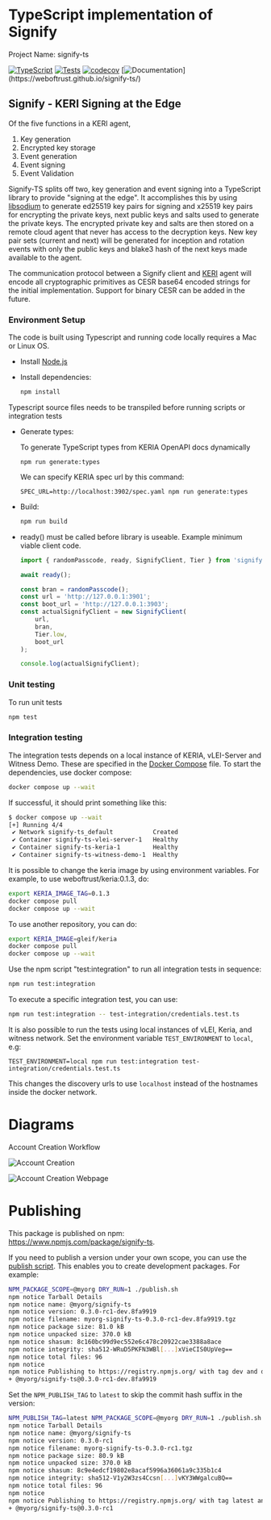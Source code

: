 # TypeScript implementation of Signify

Project Name: signify-ts

[![TypeScript](https://badges.frapsoft.com/typescript/code/typescript.png?v=101)](https://github.com/ellerbrock/typescript-badges/)
[![Tests](https://github.com/WebOfTrust/signify-ts/actions/workflows/main.yml/badge.svg?branch=main)](https://github.com/WebOfTrust/signify-ts/actions/workflows/main.yml)
[![codecov](https://codecov.io/gh/WebOfTrust/signify-ts/branch/main/graph/badge.svg?token=K3GK7MCYVW)](https://codecov.io/gh/WebOfTrust/signify-ts)
[![Documentation](https://img.shields.io/badge/documentation-grey?)](https://weboftrust.github.io/signify-ts/)

## Signify - KERI Signing at the Edge

Of the five functions in a KERI agent,

1. Key generation
2. Encrypted key storage
3. Event generation
4. Event signing
5. Event Validation

Signify-TS splits off two, key generation and event signing into a TypeScript library to provide "signing at the edge".
It accomplishes this by using [libsodium](https://doc.libsodium.org/) to generate ed25519 key pairs for signing and x25519 key pairs for encrypting the
private keys, next public keys and salts used to generate the private keys. The encrypted private key and salts are then stored on a
remote cloud agent that never has access to the decryption keys. New key pair sets (current and next) will be generated
for inception and rotation events with only the public keys and blake3 hash of the next keys made available to the agent.

The communication protocol between a Signify client and [KERI](https://github.com/WebOfTrust/keri) agent will encode all cryptographic primitives as CESR base64
encoded strings for the initial implementation. Support for binary CESR can be added in the future.

### Environment Setup

The code is built using Typescript and running code locally requires a Mac or Linux OS.

- Install [Node.js](https://nodejs.org)

- Install dependencies:
    ```bash
    npm install
    ```

Typescript source files needs to be transpiled before running scripts or integration tests

- Generate types:

    To generate TypeScript types from KERIA OpenAPI docs dynamically
    ```
    npm run generate:types
    ```

    We can specify KERIA spec url by this command:

    ```
    SPEC_URL=http://localhost:3902/spec.yaml npm run generate:types
    ```

- Build:

    ```bash
    npm run build
    ```

- ready() must be called before library is useable. Example minimum viable client code.

    ```javascript
    import { randomPasscode, ready, SignifyClient, Tier } from 'signify-ts';

    await ready();

    const bran = randomPasscode();
    const url = 'http://127.0.0.1:3901';
    const boot_url = 'http://127.0.0.1:3903';
    const actualSignifyClient = new SignifyClient(
        url,
        bran,
        Tier.low,
        boot_url
    );

    console.log(actualSignifyClient);
    ```

### Unit testing

To run unit tests

```bash
npm test
```

### Integration testing

The integration tests depends on a local instance of KERIA, vLEI-Server and Witness Demo. These are specified in the [Docker Compose](./docker-compose.yaml) file. To start the dependencies, use docker compose:

```bash
docker compose up --wait
```

If successful, it should print something like this:

```bash
$ docker compose up --wait
[+] Running 4/4
 ✔ Network signify-ts_default           Created                                           0.0s
 ✔ Container signify-ts-vlei-server-1   Healthy                                           5.7s
 ✔ Container signify-ts-keria-1         Healthy                                           6.2s
 ✔ Container signify-ts-witness-demo-1  Healthy                                           6.2s
```

It is possible to change the keria image by using environment variables. For example, to use weboftrust/keria:0.1.3, do:

```bash
export KERIA_IMAGE_TAG=0.1.3
docker compose pull
docker compose up --wait
```

To use another repository, you can do:

```bash
export KERIA_IMAGE=gleif/keria
docker compose pull
docker compose up --wait
```

Use the npm script "test:integration" to run all integration tests in sequence:

```bash
npm run test:integration
```

To execute a specific integration test, you can use:

```bash
npm run test:integration -- test-integration/credentials.test.ts
```

It is also possible to run the tests using local instances of vLEI, Keria, and witness network. Set the environment variable `TEST_ENVIRONMENT` to `local`, e.g:

```
TEST_ENVIRONMENT=local npm run test:integration test-integration/credentials.test.ts
```

This changes the discovery urls to use `localhost` instead of the hostnames inside the docker network.

# Diagrams

Account Creation Workflow

![Account Creation](/diagrams/account-creation-workflow.png)

![Account Creation Webpage](/diagrams/account-creation-webpage-workflow.png)

# Publishing

This package is published on npm: https://www.npmjs.com/package/signify-ts.

If you need to publish a version under your own scope, you can use the [publish script](./publish.sh). This enables you to create development packages. For example:

```bash
NPM_PACKAGE_SCOPE=@myorg DRY_RUN=1 ./publish.sh
npm notice Tarball Details
npm notice name: @myorg/signify-ts
npm notice version: 0.3.0-rc1-dev.8fa9919
npm notice filename: myorg-signify-ts-0.3.0-rc1-dev.8fa9919.tgz
npm notice package size: 81.0 kB
npm notice unpacked size: 370.0 kB
npm notice shasum: 8c160bc99d9ec552e6c478c20922cae3388a8ace
npm notice integrity: sha512-WRuD5PKFN3WBl[...]xVieCIS0UpVeg==
npm notice total files: 96
npm notice
npm notice Publishing to https://registry.npmjs.org/ with tag dev and default access (dry-run)
+ @myorg/signify-ts@0.3.0-rc1-dev.8fa9919
```

Set the `NPM_PUBLISH_TAG` to `latest` to skip the commit hash suffix in the version:

```bash
NPM_PUBLISH_TAG=latest NPM_PACKAGE_SCOPE=@myorg DRY_RUN=1 ./publish.sh
npm notice Tarball Details
npm notice name: @myorg/signify-ts
npm notice version: 0.3.0-rc1
npm notice filename: myorg-signify-ts-0.3.0-rc1.tgz
npm notice package size: 80.9 kB
npm notice unpacked size: 370.0 kB
npm notice shasum: 8c9e4edcf19802e8acaf5996a36061a9c335b1c4
npm notice integrity: sha512-V1y2W3zs4Ccsn[...]vKY3WWgalcuBQ==
npm notice total files: 96
npm notice
npm notice Publishing to https://registry.npmjs.org/ with tag latest and default access (dry-run)
+ @myorg/signify-ts@0.3.0-rc1
```

